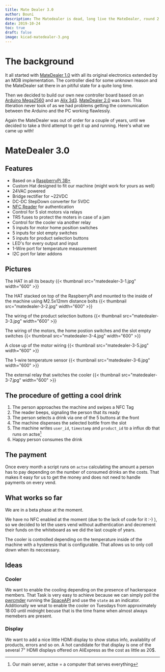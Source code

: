 ```yaml
---
title: Mate Dealer 3.0
author: Bouni
description: The Matedealer is dead, long live the MateDealer, round 2!
date: 2019-10-24
toc: true
draft: false
image: kicad-matedealer-3.png
---
```


# The background

It all started with [MateDealer 1.0](/projects/matedealer/) with all its original electronics extended by an MDB implementation.
The controller died for some unknown reason and the MateDealer sat there in an pitiful state for a quite long time.

Then we decided to build our own new controller board based on an [Arduino Mega2560](https://store.arduino.cc/arduino-mega-2560-rev3) and an [Alix 3d3](https://www.pcengines.ch/alix3d3.htm).
[MateDealer 2.0](https://reaktor23.org/projects/matedealer2/) was born. This itteration never took of as we had problems getting the communication between the Arduino and the PC working flawlessly.

Again the MateDealer was out of order for a couple of years, until we decided to take a third attempt to get it up and running.
Here's what we came up with!

# MateDealer 3.0

## Features

 * Based on a [RaspberryPi 3B+](https://www.raspberrypi.org/products/raspberry-pi-3-model-b-plus/)
 * Custom Hat designed to fit our machine (might work for yours as well)
 * 24VAC powered
 * Bridge rectifier for ~22VDC
 * DC-DC StepDown converter for 5VDC
 * [NFC Reader](https://www.acs.com.hk/en/products/3/acr122u-usb-nfc-reader/) for authentication
 * Control for 5 slot motors via relays
 * TR5 fuses to protect the moters in case of a jam
 * Control for the cooler via another relay
 * 5 inputs for motor home position switches
 * 5 inputs for slot empty switches
 * 5 inputs for product selection buttons
 * LED's for every output and input
 * 1-Wire port for temperature measurement
 * I2C port for later addons

## Pictures

The HAT in all its beauty
{{< thumbnail src="matedealer-3-1.jpg" width="600" >}}

The HAT stacked on top of the RaspberryPi and mounted to the inside of the machine using M2.5x12mm distance bolts
{{< thumbnail src="matedealer-3-2.jpg" width="600" >}}

The wiring of the product selection buttons
{{< thumbnail src="matedealer-3-3.jpg" width="600" >}}

The wiring of the motors, the home postion switches and the slot empty switches
{{< thumbnail src="matedealer-3-4.jpg" width="600" >}}

A close up of the motor wiring
{{< thumbnail src="matedealer-3-5.jpg" width="600" >}}

The 1-wire temperature sensor
{{< thumbnail src="matedealer-3-6.jpg" width="600" >}}

The external relay that switches the cooler
{{< thumbnail src="matedealer-3-7.jpg" width="600" >}}

## The procedure of getting a cool drink

1. The person approaches the machine and swipes a NFC Tag
2. The reader beeps, signaling the person that its ready
3. The person selects a drink via one of the 5 buttons at the front
4. The machine dispenses the selected bottle from the slot
5. The machine writes `user_id`, `timestamp` and `product_id` to a influx db that runs on actse[^actse]  
6. Happy person consumes the drink

## The payment

Once every month a script runs on `actse` calculating the amount a person has to pay depending on the number of consumed drinks an the costs.
That makes it easy for us to get the money and does not need to handle payments on every vend.

## What works so far

We are in a beta phase at the moment. 

We have no NFC enabled at the moment (due to the lack of code for it :-) ),
so we decided to let the users vend without authentication and decrement their funds on the whiteboard as we did the last couple of years.

The cooler is controlled depending on the temperature inside of the machine with a hysteresis that is configurable.
That allows us to only coll down when its neccessary.

## Ideas


### Cooler

We want to enable the cooling depending on the presence of hackerspace members. That Task is very easy to achieve because we can simply poll the [pwrcmder](https://reaktor23.org/projects/pwrcmdr2/) running the [SpaceAPI](https://spaceapi.io/) and use the `state` as an indicator.
Additionally we wnat to enable the cooler on Tuesdays from approximately 18:00 until midnight becuse that is the time frame when almost always memebers are present.

### Display

We want to add a nice little HDMI display to show status info, availablity of products, errors and so on.
A hot candidate for that display is one of the several 7" HDMI displays offered on AliExpress as the cost as little as 20$.


[^actse]: Our main server, actse = a computer that serves everything

